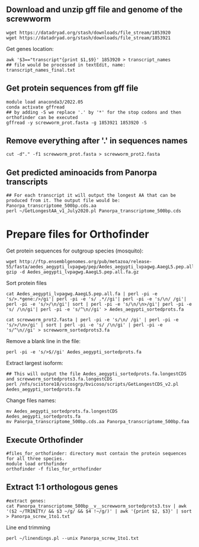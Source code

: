 ## Download and unzip gff file and genome of the screwworm
```
wget https://datadryad.org/stash/downloads/file_stream/1853920
wget https://datadryad.org/stash/downloads/file_stream/1853921
```
Get genes location:
```
awk '$3=="transcript"{print $1,$9}' 1853920 > transcript_names
## file would be processed in textEdit, name: transcript_names_final.txt
```
## Get protein sequences from gff file
```
module load anaconda3/2022.05
conda activate gffread
## by adding -S we replace '.' by '*' for the stop codons and then orthofinder can be executed
gffread -y screwworm_prot.fasta -g 1853921 1853920 -S
```
## Remove everything after '.' in sequences names
```
cut -d"." -f1 screwworm_prot.fasta > screwworm_prot2.fasta
```

## Get predicted aminoacids from Panorpa transcripts
```
## For each transcript it will output the longest AA that can be produced from it. The output file would be: Panorpa_transcriptome_500bp.cds.aa
perl ~/GetLongestAA_v1_July2020.pl Panorpa_transcriptome_500bp.cds
```

# Prepare files for Orthofinder

Get protein sequences for outgroup species (mosquito):
```
wget http://ftp.ensemblgenomes.org/pub/metazoa/release-55/fasta/aedes_aegypti_lvpagwg/pep/Aedes_aegypti_lvpagwg.AaegL5.pep.all.fa.gz
gzip -d Aedes_aegypti_lvpagwg.AaegL5.pep.all.fa.gz
```
Sort protein files
```
cat Aedes_aegypti_lvpagwg.AaegL5.pep.all.fa | perl -pi -e 's/>.*gene:/>/gi'| perl -pi -e 's/ .*//gi'| perl -pi -e 's/\n/ /gi'| perl -pi -e 's/>/\n/gi'| sort | perl -pi -e 's/\n/\n>/gi'| perl -pi -e 's/ /\n/gi'| perl -pi -e 's/^\n//gi' > Aedes_aegypti_sortedprots.fa

cat screwworm_prot2.fasta | perl -pi -e 's/\n/ /gi' | perl -pi -e 's/>/\n>/gi' | sort | perl -pi -e 's/ /\n/gi' | perl -pi -e 's/^\n//gi' > screwworm_sortedprots3.fa

```
Remove a blank line in the file:
```
perl -pi -e 's/>$//gi' Aedes_aegypti_sortedprots.fa
```
Extract largest isoform:
```
## This will output the file Aedes_aegypti_sortedprots.fa.longestCDS and screwworm_sortedprots3.fa.longestCDS
perl /nfs/scistore18/vicosgrp/bvicoso/scripts/GetLongestCDS_v2.pl Aedes_aegypti_sortedprots.fa
```

Change files names:
```
mv Aedes_aegypti_sortedprots.fa.longestCDS Aedes_aegypti_sortedprots.fa
mv Panorpa_transcriptome_500bp.cds.aa Panorpa_transcriptome_500bp.faa
```
## Execute Orthofinder
```
#files_for_orthofinder: directory must contain the protein sequences for all three species.
module load orthofinder
orthofinder -f files_for_orthofinder

```
## Extract 1:1 orthologous genes
```
#extract genes:
cat Panorpa_transcriptome_500bp__v__screwworm_sortedprots3.tsv | awk '($2 ~/TRINITY/ && $3 ~/g/ && $4 !~/g/)' | awk '{print $2, $3}' | sort > Panorpa_screw_1to1.txt
```
Line end trimming
```
perl ~/linendings.pl --unix Panorpa_screw_1to1.txt
```

